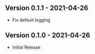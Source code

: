 ## Version 0.1.1 - 2021-04-26

* Fix default logging

## Version 0.1.0 - 2021-04-26

* Initial Release
